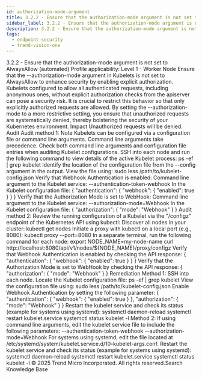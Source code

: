 ```yaml
---
id: authorization-mode-argument
title: 3.2.2 - Ensure that the authorization-mode argument is not set to AlwaysAllow (automated)
sidebar_label: 3.2.2 - Ensure that the authorization-mode argument is not set to AlwaysAllow (automated)
description: 3.2.2 - Ensure that the authorization-mode argument is not set to AlwaysAllow (automated)
tags:
  - endpoint-security
  - trend-vision-one
---
```


 3.2.2 - Ensure that the authorization-mode argument is not set to AlwaysAllow (automated) Profile applicability: Level 1 - Worker Node Ensure that the --authorization-mode argument in Kubelets is not set to AlwaysAllow to enhance security by enabling explicit authorization. Kubelets configured to allow all authenticated requests, including anonymous ones, without explicit authorization checks from the apiserver can pose a security risk. It is crucial to restrict this behavior so that only explicitly authorized requests are allowed. By setting the --authorization-mode to a more restrictive setting, you ensure that unauthorized requests are systematically denied, thereby bolstering the security of your Kubernetes environment. Impact Unauthorized requests will be denied. Audit Audit method 1: Note Kubelets can be configured via a configuration file or command line arguments. Command line arguments take precedence. Check both command line arguments and configuration file entries when auditing Kubelet configurations. SSH into each node and run the following command to view details of the active Kubelet process: ps -ef | grep kubelet Identify the location of the configuration file from the --config argument in the output. View the file using: sudo less /path/to/kubelet-config.json Verify that Webhook Authentication is enabled: Command line argument to the Kubelet service: --authentication-token-webhook In the Kubelet configuration file: { "authentication": { "webhook": { "enabled": true } } } Verify that the Authorization Mode is set to WebHook: Command line argument to the Kubelet service: --authorization-mode=Webhook In the Kubelet configuration file: { "authorization": { "mode": "Webhook" } } Audit method 2: Review the running configuration of a Kubelet via the "/configz" endpoint of the Kubernetes API using kubectl: Discover all nodes in your cluster: kubectl get nodes Initiate a proxy with kubectl on a local port (e.g., 8080): kubectl proxy --port=8080 In a separate terminal, run the following command for each node: export NODE_NAME=my-node-name curl http://localhost:8080/api/v1/nodes/${NODE_NAME}/proxy/configz Verify that Webhook Authentication is enabled by checking the API response: { "authentication": { "webhook": { "enabled": true } } } Verify that the Authorization Mode is set to WebHook by checking the API response: { "authorization": { "mode": "Webhook" } } Remediation Method 1: SSH into each node. Locate the Kubelet configuration file: ps -ef | grep kubelet View the configuration file using: sudo less /path/to/kubelet-config.json Enable Webhook Authentication by setting the following parameter: { "authentication": { "webhook": { "enabled": true } }, "authorization": { "mode": "Webhook" } } Restart the kubelet service and check its status (example for systems using systemd): systemctl daemon-reload systemctl restart kubelet.service systemctl status kubelet -l Method 2: If using command line arguments, edit the kubelet service file to include the following parameters: --authentication-token-webhook --authorization-mode=Webhook For systems using systemd, edit the file located at /etc/systemd/system/kubelet.service.d/10-kubelet-args.conf. Restart the kubelet service and check its status (example for systems using systemd): systemctl daemon-reload systemctl restart kubelet.service systemctl status kubelet -l © 2025 Trend Micro Incorporated. All rights reserved.Search Knowledge Base